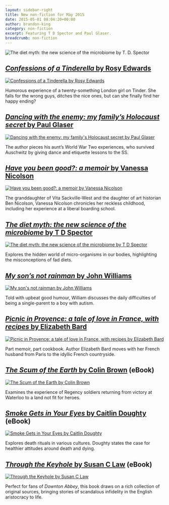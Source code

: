 ```yaml
---
layout: sidebar-right
title: New non-fiction for May 2015
date: 2015-05-01 08:04:20+00:00
author: brandon-king
category: non-fiction
excerpt: Featuring T D Spector and Paul Glaser.
breadcrumb: non-fiction
---
```

![The diet myth: the new science of the microbiome by T. D. Spector](/images/featured/featured-the-diet-myth.jpg)

## [<cite>Confessions of a Tinderella</cite> by Rosy Edwards](https://suffolk.spydus.co.uk/cgi-bin/spydus.exe/ENQ/OPAC/BIBENQ/2029973?QRY=CTIBIB%3C%20IRN(48742776)&QRYTEXT=Confessions%20of%20a%20Tinderella)

[![Confessions of a Tinderella by Rosy Edwards](/images/article/confessions-of-a-tinderella.jpg)](https://suffolk.spydus.co.uk/cgi-bin/spydus.exe/ENQ/OPAC/BIBENQ/2029973?QRY=CTIBIB%3C%20IRN(48742776)&QRYTEXT=Confessions%20of%20a%20Tinderella)

Humorous experience of a twenty-something London girl on Tinder. She falls for the wrong guys, ditches the nice ones, but can she finally find her happy ending?

## [ <cite>Dancing with the enemy: my family&#8217;s Holocaust secret</cite> by Paul Glaser](https://suffolk.spydus.co.uk/cgi-bin/spydus.exe/ENQ/OPAC/BIBENQ/2032301?QRY=CTIBIB%3C%20IRN(49010469)&QRYTEXT=Dancing%20with%20the%20enemy%20%3A%20my%20family%27s%20Holocaust%20secret)

[![Dancing with the enemy: my family's Holocaust secret by Paul Glaser](/images/article/dancing-with-the-enemy.jpg)](https://suffolk.spydus.co.uk/cgi-bin/spydus.exe/ENQ/OPAC/BIBENQ/2032301?QRY=CTIBIB%3C%20IRN(49010469)&QRYTEXT=Dancing%20with%20the%20enemy%20%3A%20my%20family%27s%20Holocaust%20secret)

The author pieces his aunt&#8217;s World War Two experiences, who survived Auschwitz by giving dance and etiquette lessons to the SS.

## [<cite>Have you been good?: a memoir</cite> by Vanessa Nicolson](https://suffolk.spydus.co.uk/cgi-bin/spydus.exe/ENQ/OPAC/BIBENQ/2042867?QRY=CTIBIB%3C%20IRN(48741447)&QRYTEXT=Have%20you%20been%20good%3F%20%3A%20a%20memoir)

[![Have you been good?: a memoir by Vanessa Nicolson](/images/article/have-you-been-good.jpg)](https://suffolk.spydus.co.uk/cgi-bin/spydus.exe/ENQ/OPAC/BIBENQ/2042867?QRY=CTIBIB%3C%20IRN(48741447)&QRYTEXT=Have%20you%20been%20good%3F%20%3A%20a%20memoir)

The granddaughter of Vita Sackville-West and the daughter of art historian Ben Nicolson, Vanessa Nicolson chronicles her reckless childhood, including her experience at a liberal boarding school.

## [<cite>The diet myth: the new science of the microbiome</cite> by T D Spector](https://suffolk.spydus.co.uk/cgi-bin/spydus.exe/ENQ/OPAC/BIBENQ/20984134?QRY=CTIBIB%3C%20IRN(47618504)&QRYTEXT=The%20diet%20myth%20%3A%20the%20real%20science%20behind%20what%20we%20eat)

[![The diet myth: the new science of the microbiome by T D Spector](/images/article/the-diet-myth.jpg)](https://suffolk.spydus.co.uk/cgi-bin/spydus.exe/ENQ/OPAC/BIBENQ/20984134?QRY=CTIBIB%3C%20IRN(47618504)&QRYTEXT=The%20diet%20myth%20%3A%20the%20real%20science%20behind%20what%20we%20eat)

Explores the hidden world of micro-organisms in our bodies, highlighting the misconceptions of fad diets.

## [<cite>My son&#8217;s not rainman</cite> by John Williams](https://suffolk.spydus.co.uk/cgi-bin/spydus.exe/ENQ/OPAC/BIBENQ/2050557?QRY=CTIBIB%3C%20IRN(48744075)&QRYTEXT=My%20son%27s%20not%20rainman)

[![My son's not rainman by John Williams](/images/article/my-sons-not-rainman.jpg)](https://suffolk.spydus.co.uk/cgi-bin/spydus.exe/ENQ/OPAC/BIBENQ/2050557?QRY=CTIBIB%3C%20IRN(48744075)&QRYTEXT=My%20son%27s%20not%20rainman)

Told with upbeat good humour, William discusses the daily difficulties of being a single-parent to a boy with autism.

## [<cite>Picnic in Provence: a tale of love in France, with recipes</cite> by Elizabeth Bard](https://suffolk.spydus.co.uk/cgi-bin/spydus.exe/ENQ/OPAC/BIBENQ/2053999?QRY=CTIBIB%3C%20IRN(49010860)&QRYTEXT=Picnic%20in%20Provence%20%3A%20a%20tale%20of%20love%20in%20France%2C%20with%20recipes)

[![Picnic in Provence: a tale of love in France, with recipes by Elizabeth Bard](/images/article/picnic-in-provence.jpg)](https://suffolk.spydus.co.uk/cgi-bin/spydus.exe/ENQ/OPAC/BIBENQ/2053999?QRY=CTIBIB%3C%20IRN(49010860)&QRYTEXT=Picnic%20in%20Provence%20%3A%20a%20tale%20of%20love%20in%20France%2C%20with%20recipes)

Part memoir, part cookbook. Author Elizabeth Bard moves with her French husband from Paris to the idyllic French countryside.

## [<cite>The Scum of the Earth</cite> by Colin Brown](http://suffolklibraries.lib.overdrive.com/B30781EB-584C-415F-8D62-ED2D3D691CFA/10/50/en/ContentDetails.htm?id=1DD5DAE6-D98E-4276-ABA1-12D705DF31EF) (eBook)

[![The Scum of the Earth by Colin Brown](/images/article/the-scum-of-the-earth.jpg)](http://suffolklibraries.lib.overdrive.com/B30781EB-584C-415F-8D62-ED2D3D691CFA/10/50/en/ContentDetails.htm?id=1DD5DAE6-D98E-4276-ABA1-12D705DF31EF)

Examines the experience of Regency soldiers returning from victory at Waterloo to a land not fit for heroes.

## [<cite>Smoke Gets in Your Eyes</cite> by Caitlin Doughty](http://suffolklibraries.lib.overdrive.com/B30781EB-584C-415F-8D62-ED2D3D691CFA/10/50/en/ContentDetails.htm?id=1AC99B3A-8091-4290-BBDD-EFCF2D06AD2B) (eBook)

[![Smoke Gets in Your Eyes by Caitlin Doughty](/images/article/smoke-gets-in-your-eyes.jpg)](http://suffolklibraries.lib.overdrive.com/B30781EB-584C-415F-8D62-ED2D3D691CFA/10/50/en/ContentDetails.htm?id=1AC99B3A-8091-4290-BBDD-EFCF2D06AD2B)

Explores death rituals in various cultures. Doughty states the case for healthier attitudes around death and dying.

## [<cite>Through the Keyhole</cite> by Susan C Law](http://suffolklibraries.lib.overdrive.com/B30781EB-584C-415F-8D62-ED2D3D691CFA/10/50/en/ContentDetails.htm?id=F94851F1-E7A7-4560-AF83-0ABCF3CEFDF2) (eBook)

[![Through the Keyhole by Susan C Law](/images/article/through-the-keyhole.jpg)](http://suffolklibraries.lib.overdrive.com/B30781EB-584C-415F-8D62-ED2D3D691CFA/10/50/en/ContentDetails.htm?id=F94851F1-E7A7-4560-AF83-0ABCF3CEFDF2)

Perfect for fans of <cite>Downton Abbey</cite>, this book draws on a rich collection of original sources, bringing stories of scandalous infidelity in the English aristocracy to life.
